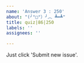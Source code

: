 ```yaml
---
name: 'Answer 3 : 250'
about: "(╯°□°）╯︵ ┻━┻"
title: quiz|86|250
labels: ''
assignees: ''

---
```


Just click 'Submit new issue'.

